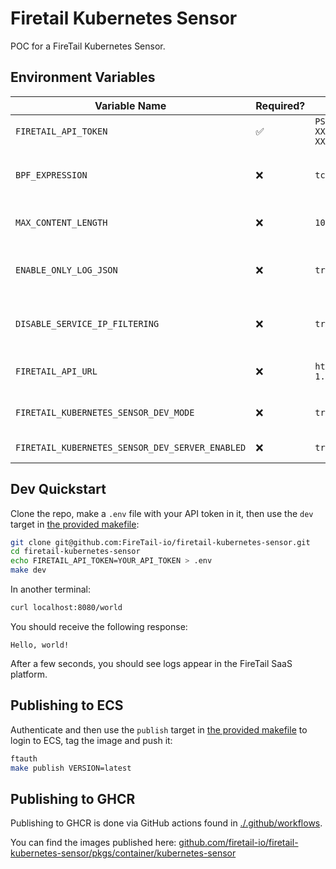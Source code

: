 # Firetail Kubernetes Sensor

POC for a FireTail Kubernetes Sensor.



## Environment Variables

| Variable Name                                   | Required? | Example                                                      | Description                                                  |
| ----------------------------------------------- | --------- | ------------------------------------------------------------ | ------------------------------------------------------------ |
| `FIRETAIL_API_TOKEN`                            | ✅         | `PS-02-XXXXXXXX-XXXX-XXXX-XXXX-XXXXXXXXXXXX-XXXXXXXX-XXXX-XXXX-XXXX-XXXXXXXXXXXX` | The API token the sensor will use to report logs to FireTail |
| `BPF_EXPRESSION`                                | ❌         | `tcp and (port 80 or port 443)`                              | The BPF filter used by the sensor. See docs for syntax info: https://www.tcpdump.org/manpages/pcap-filter.7.html |
| `MAX_CONTENT_LENGTH`                            | ❌         | `1048576`                                                    | The sensor will only read requests or responses if their length is less than `MAX_CONTENT_LENGTH` bytes. |
| `ENABLE_ONLY_LOG_JSON`                          | ❌         | `true`                                                       | Enables only logging requests where the content-type implies the payload should be JSON, or the payload is valid JSON regardless of the content-type. |
| `DISABLE_SERVICE_IP_FILTERING`                  | ❌         | `true`                                                       | Disables polling Kubernetes for the IP addresses of services & subsequently ignoring all requests captured that aren't made to one of those IPs. |
| `FIRETAIL_API_URL`                              | ❌         | `https://api.logging.eu-west-1.prod.firetail.app/logs/bulk`  | The API url the sensor will send logs to. Defaults to the EU region production environment. |
| `FIRETAIL_KUBERNETES_SENSOR_DEV_MODE`           | ❌         | `true`                                                       | Enables debug logging when set to `true`, and reduces the max age of a log in a batch to be sent to FireTail. |
| `FIRETAIL_KUBERNETES_SENSOR_DEV_SERVER_ENABLED` | ❌         | `true`                                                       | Enables a demo web server when set to `true`; useful for sending test requests to. |



## Dev Quickstart

Clone the repo, make a `.env` file with your API token in it, then use the `dev` target in [the provided makefile](./Makefile):

```bash
git clone git@github.com:FireTail-io/firetail-kubernetes-sensor.git
cd firetail-kubernetes-sensor
echo FIRETAIL_API_TOKEN=YOUR_API_TOKEN > .env
make dev
```

In another terminal:

```bash
curl localhost:8080/world
```

You should receive the following response:

```
Hello, world!
```

After a few seconds, you should see logs appear in the FireTail SaaS platform.



## Publishing to ECS

Authenticate and then use the `publish` target in [the provided makefile](./Makefile) to login to ECS, tag the image and push it:

```bash
ftauth
make publish VERSION=latest
```



## Publishing to GHCR

Publishing to GHCR is done via GitHub actions found in [./.github/workflows](./.github/workflows).

You can find the images published here: [github.com/firetail-io/firetail-kubernetes-sensor/pkgs/container/kubernetes-sensor](https://github.com/firetail-io/firetail-kubernetes-sensor/pkgs/container/kubernetes-sensor)
